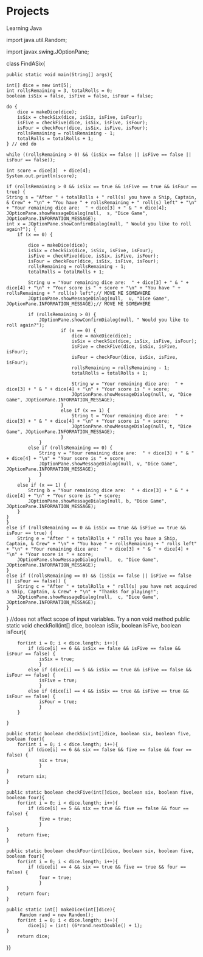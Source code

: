 Projects
========

Learning Java

import java.util.Random;

import javax.swing.JOptionPane;

class FindASix{
	
	public static void main(String[] args){
    	
    int[] dice = new int[5];
    int rollsRemaining = 3, totalRolls = 0;
    boolean isSix = false, isFive = false, isFour = false;
	
	do {
		dice = makeDice(dice);
		isSix = checkSix(dice, isSix, isFive, isFour);
		isFive = checkFive(dice, isSix, isFive, isFour);
		isFour = checkFour(dice, isSix, isFive, isFour);
		rollsRemaining = rollsRemaining - 1;
		totalRolls = totalRolls + 1;
	} // end do
	
	while ((rollsRemaining > 0) && (isSix == false || isFive == false || isFour == false));

	int score = dice[3]  + dice[4];
	System.out.println(score);	

	if (rollsRemaining > 0 && isSix == true && isFive == true && isFour == true) {
	String s = "After " + totalRolls + " roll(s) you have a Ship, Captain, & Crew" + "\n" + "You have " + rollsRemaining + " roll(s) left" + "\n" + "Your remaining dice are:  " + dice[3] + " & " + dice[4];
	JOptionPane.showMessageDialog(null,  s, "Dice Game", JOptionPane.INFORMATION_MESSAGE);
	int x = JOptionPane.showConfirmDialog(null, " Would you like to roll again?"); {
		if (x == 0) {
			
			dice = makeDice(dice);
			isSix = checkSix(dice, isSix, isFive, isFour);
			isFive = checkFive(dice, isSix, isFive, isFour);
			isFour = checkFour(dice, isSix, isFive, isFour);
			rollsRemaining = rollsRemaining - 1;
			totalRolls = totalRolls + 1;
			
			String u = "Your remaining dice are:  " + dice[3] + " & " + dice[4] + "\n" + "Your score is " + score + "\n" + "You have " + rollsRemaining + " roll(s) left";// MOVE ME SOMEWHERE
			JOptionPane.showMessageDialog(null,  u, "Dice Game", JOptionPane.INFORMATION_MESSAGE);// MOVE ME SOMEWHERE
			
			if (rollsRemaining > 0) {
				JOptionPane.showConfirmDialog(null, " Would you like to roll again?");
						if (x == 0) {
							dice = makeDice(dice);
							isSix = checkSix(dice, isSix, isFive, isFour);
							isFive = checkFive(dice, isSix, isFive, isFour);
							isFour = checkFour(dice, isSix, isFive, isFour);
							rollsRemaining = rollsRemaining - 1;
							totalRolls = totalRolls + 1;
			
							String w = "Your remaining dice are:  " + dice[3] + " & " + dice[4] + "\n" + "Your score is " + score;
							JOptionPane.showMessageDialog(null, w, "Dice Game", JOptionPane.INFORMATION_MESSAGE);
						}
						else if (x == 1) {
							String t = "Your remaining dice are:  " + dice[3] + " & " + dice[4] + "\n" + "Your score is " + score;
							JOptionPane.showMessageDialog(null, t, "Dice Game", JOptionPane.INFORMATION_MESSAGE);	
						}
				}
			else if (rollsRemaining == 0) {
				String v = "Your remaining dice are:  " + dice[3] + " & " + dice[4] + "\n" + "Your score is " + score;
				JOptionPane.showMessageDialog(null, v, "Dice Game", JOptionPane.INFORMATION_MESSAGE);
				}
			}
		else if (x == 1) {
			String b = "Your remaining dice are:  " + dice[3] + " & " + dice[4] + "\n" + "Your score is " + score;
			JOptionPane.showMessageDialog(null, b, "Dice Game", JOptionPane.INFORMATION_MESSAGE);	
		}
	}
	}
	else if (rollsRemaining == 0 && isSix == true && isFive == true && isFour == true) {
		String e = "After " + totalRolls + " rolls you have a Ship, Captain, & Crew" + "\n" + "You have " + rollsRemaining + " rolls left" + "\n" + "Your remaining dice are:  " + dice[3] + " & " + dice[4] + "\n" + "Your score is " + score;
		JOptionPane.showMessageDialog(null,  e, "Dice Game", JOptionPane.INFORMATION_MESSAGE);
	}
	else if ((rollsRemaining == 0) && (isSix == false || isFive == false || isFour == false)) {
		String c = "After " + totalRolls + " roll(s) you have not acquired a Ship, Captain, & Crew" + "\n" + "Thanks for playing!";
		JOptionPane.showMessageDialog(null,  c, "Dice Game", JOptionPane.INFORMATION_MESSAGE);
	}
}
	//does not affect scope of input variables. Try a non void method
	public static void checkRoll(int[] dice, boolean isSix, boolean isFive, boolean isFour){
		
		for(int i = 0; i < dice.length; i++){
			if (dice[i] == 6 && isSix == false && isFive == false && isFour == false) {
				isSix = true;
				}
			else if (dice[i] == 5 && isSix == true && isFive == false && isFour == false) { 
				isFive = true;
				}
			else if (dice[i] == 4 && isSix == true && isFive == true && isFour == false) {
				isFour = true;
				}	 
		}
		
	}
	
	public static boolean checkSix(int[]dice, boolean six, boolean five, boolean four){
		for(int i = 0; i < dice.length; i++){
			if (dice[i] == 6 && six == false && five == false && four == false) {
				six = true;
				}	
	}
		return six;
	}
	
	public static boolean checkFive(int[]dice, boolean six, boolean five, boolean four){
		for(int i = 0; i < dice.length; i++){
			if (dice[i] == 5 && six == true && five == false && four == false) {
				five = true;
				}	
	}
		return five;
	}
	
	public static boolean checkFour(int[]dice, boolean six, boolean five, boolean four){
		for(int i = 0; i < dice.length; i++){
			if (dice[i] == 4 && six == true && five == true && four == false) {
				four = true;
				}	
	}
		return four;
	}
	
	public static int[] makeDice(int[]dice){
		 Random rand = new Random();
		for(int i = 0; i < dice.length; i++){
			dice[i] = (int) (6*rand.nextDouble() + 1);
	}
		return dice;
}}
